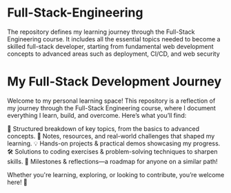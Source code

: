 # Full-Stack-Engineering
The repository defines my learning journey through the Full-Stack Engineering course. It includes all the essential topics needed to become a skilled full-stack developer, starting from fundamental web development concepts to advanced areas such as deployment, CI/CD, and web security

# My Full-Stack Development Journey
Welcome to my personal learning space! This repository is a reflection of my journey through the Full-Stack Engineering course, where I document everything I learn, build, and overcome. Here’s what you’ll find:

🔹 Structured breakdown of key topics, from the basics to advanced concepts.
📌 Notes, resources, and real-world challenges that shaped my learning.
💡 Hands-on projects & practical demos showcasing my progress.
🛠️ Solutions to coding exercises & problem-solving techniques to sharpen skills.
🚀 Milestones & reflections—a roadmap for anyone on a similar path!

Whether you're learning, exploring, or looking to contribute, you’re welcome here! 🎯
